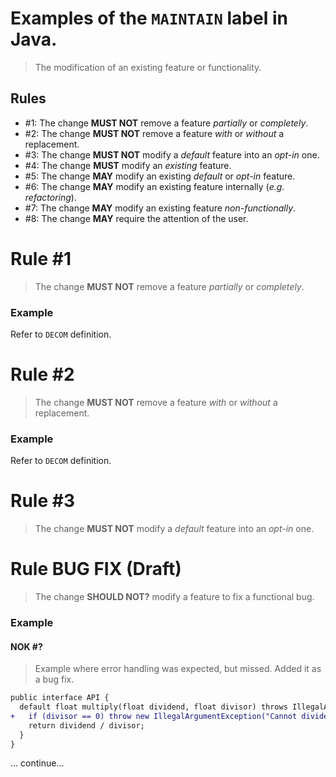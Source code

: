 # Examples of the `MAINTAIN` label in Java.
> The modification of an existing feature or functionality.

## Rules
- #1: The change **MUST NOT** remove a feature _partially_ or _completely_.
- #2: The change **MUST NOT** remove a feature _with_ or _without_ a replacement.
- #3: The change **MUST NOT** modify a _default_ feature into an _opt-in_ one.
- #4: The change **MUST** modify an _existing_ feature.
- #5: The change **MAY** modify an existing _default_ or _opt-in_ feature.
- #6: The change **MAY** modify an existing feature internally (_e.g. refactoring_).
- #7: The change **MAY** modify an existing feature _non-functionally_.
- #8: The change **MAY** require the attention of the user.

# Rule #1
> The change **MUST NOT** remove a feature _partially_ or _completely_.

### Example
Refer to `DECOM` definition.

# Rule #2
> The change **MUST NOT** remove a feature _with_ or _without_ a replacement.

### Example
Refer to `DECOM` definition.

# Rule #3
> The change **MUST NOT** modify a _default_ feature into an _opt-in_ one.


# Rule BUG FIX (Draft)
> The change **SHOULD NOT?** modify a feature to fix a functional bug.

### Example
#### NOK #?
> Example where error handling was expected, but missed. Added it as a bug fix.

```diff
public interface API {
  default float multiply(float dividend, float divisor) throws IllegalArgumentException {
+   if (divisor == 0) throw new IllegalArgumentException("Cannot divide by zero!");
    return dividend / divisor;
  }
}
```

... continue...

















